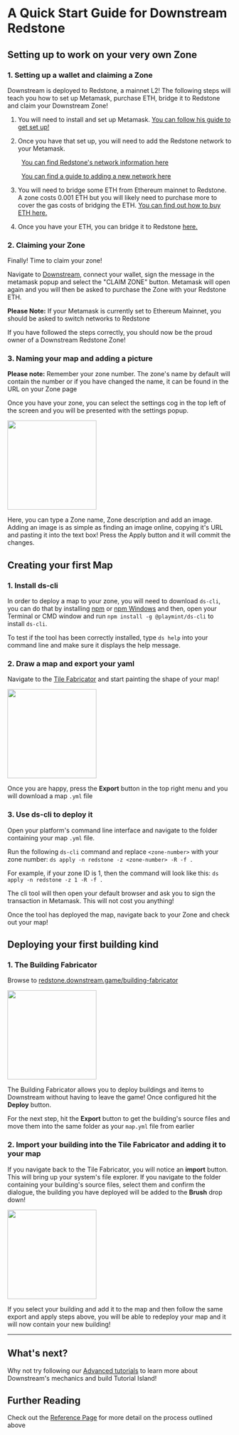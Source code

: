 # A Quick Start Guide for Downstream Redstone

## Setting up to work on your very own Zone

### 1. Setting up a wallet and claiming a Zone

Downstream is deployed to Redstone, a mainnet L2! The following steps will teach you how to set up Metamask, purchase ETH, bridge it to Redstone and claim your Downstream Zone! 

1. You will need to install and set up Metamask. [You can follow his guide to get set up!](https://support.metamask.io/getting-started/getting-started-with-metamask/)

2. Once you have that set up, you will need to add the Redstone network to your Metamask. 

&nbsp; &nbsp; &nbsp; &nbsp; [You can find Redstone's network information here](https://redstone.xyz/docs/network-info)

&nbsp; &nbsp; &nbsp; &nbsp; [You can find a guide to adding a new network here](https://support.metamask.io/networks-and-sidechains/managing-networks/how-to-add-a-custom-network-rpc/)

3. You will need to bridge some ETH from Ethereum mainnet to Redstone. A zone costs 0.001 ETH but you will likely need to purchase more to cover the gas costs of bridging the ETH. [You can find out how to buy ETH here.](https://portfolio.metamask.io/)

4. Once you have your ETH, you can bridge it to Redstone [here.](https://redstone.xyz/deposit)

### 2. Claiming your Zone

Finally! Time to claim your zone!

Navigate to [Downstream](https://redstone.downstream.game/), connect your wallet, sign the message in the metamask popup and select the "CLAIM ZONE" button. Metamask will open again and you will then be asked to purchase the Zone with your Redstone ETH.

__Please Note:__ If your Metamask is currently set to Ethereum Mainnet, you should be asked to switch networks to Redstone

If you have followed the steps correctly, you should now be the proud owner of a Downstream Redstone Zone!

### 3. Naming your map and adding a picture

__Please note:__ Remember your zone number. The zone's name by default will contain the number or if you have changed the name, it can be found in the URL on your Zone page

Once you have your zone, you can select the settings cog in the top left of the screen and you will be presented with the settings popup.

<img src="images/adminPanel.png" width="200">

Here, you can type a Zone name, Zone description and add an image. Adding an image is as simple as finding an image online, copying it's URL and pasting it into the text box! Press the Apply button and it will commit the changes.


## Creating your first Map

### 1. Install ds-cli

In order to deploy a map to your zone, you will need to download `ds-cli`, you can do that by installing [npm](https://docs.npmjs.com/downloading-and-installing-node-js-and-npm) or [npm Windows](https://nodejs.org/en/download/) and then, open your Terminal or CMD window and run `npm install -g @playmint/ds-cli` to install  `ds-cli`.

To test if the tool has been correctly installed, type `ds help` into your command line and make sure it displays the help message.


### 2. Draw a map and export your yaml

Navigate to the [Tile Fabricator](https://redstone.downstream.game/tile-fabricator) and start painting the shape of your map!

<img src="images/tile-fabricator.png" width="200">

Once you are happy, press the __Export__ button in the top right menu and you will download a map `.yml` file

### 3. Use ds-cli to deploy it

Open your platform's command line interface and navigate to the folder containing your map `.yml` file.

Run the following `ds-cli` command and replace `<zone-number>` with your zone number: `ds apply -n redstone -z <zone-number> -R -f .`

For example, if your zone ID is 1, then the command will look like this: `ds apply -n redstone -z 1 -R -f .`

The cli tool will then open your default browser and ask you to sign the transaction in Metamask. This will not cost you anything!

Once the tool has deployed the map, navigate back to your Zone and check out your map!


## Deploying your first building kind

### 1. The Building Fabricator
Browse to [redstone.downstream.game/building-fabricator](https://redstone.downstream.game/building-fabricator)

<img src="images/building-fabricator.png" width="200">

The Building Fabricator allows you to deploy buildings and items to Downstream without having to leave the game! Once configured hit the __Deploy__ button.

For the next step, hit the __Export__ button to get the building's source files and move them into the same folder as your `map.yml` file from earlier

### 2. Import your building into the Tile Fabricator and adding it to your map

If you navigate back to the Tile Fabricator, you will notice an __import__ button. This will bring up your system's file explorer. If you navigate to the folder containing your building's source files, select them and confirm the dialogue, the building you have deployed will be added to the __Brush__ drop down!

<img src="images/tileFabPanel.png" width="200">

If you select your building and add it to the map and then follow the same export and apply steps above, you will be able to redeploy your map and it will now contain your new building!

----------------------------------

## What's next? 

Why not try following our [Advanced tutorials](./ADVANCEDTUTORIALS.md) to learn more about Downstream's mechanics and build Tutorial Island!

## Further Reading

Check out the [Reference Page](./REFERENCE.md) for more detail on the process outlined above




